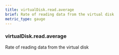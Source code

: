 ```yaml
---
title: virtualDisk.read.average
brief: Rate of reading data from the virtual disk
metric_type: gauge
---
```

### virtualDisk.read.average

Rate of reading data from the virtual disk